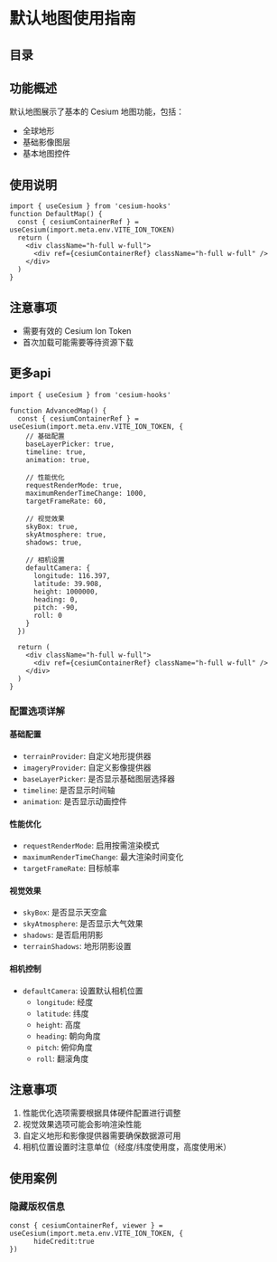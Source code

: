# 默认地图使用指南

## 目录

## 功能概述

默认地图展示了基本的 Cesium 地图功能，包括：

- 全球地形
- 基础影像图层
- 基本地图控件

## 使用说明


```tsx
import { useCesium } from 'cesium-hooks'
function DefaultMap() {
  const { cesiumContainerRef } = useCesium(import.meta.env.VITE_ION_TOKEN)
  return (
    <div className="h-full w-full">
      <div ref={cesiumContainerRef} className="h-full w-full" />
    </div>
  )
}
```


## 注意事项

- 需要有效的 Cesium Ion Token
- 首次加载可能需要等待资源下载


## 更多api

```tsx
import { useCesium } from 'cesium-hooks'

function AdvancedMap() {
  const { cesiumContainerRef } = useCesium(import.meta.env.VITE_ION_TOKEN, {
    // 基础配置
    baseLayerPicker: true,
    timeline: true,
    animation: true,
    
    // 性能优化
    requestRenderMode: true,
    maximumRenderTimeChange: 1000,
    targetFrameRate: 60,
    
    // 视觉效果
    skyBox: true,
    skyAtmosphere: true,
    shadows: true,
    
    // 相机设置
    defaultCamera: {
      longitude: 116.397,
      latitude: 39.908,
      height: 1000000,
      heading: 0,
      pitch: -90,
      roll: 0
    }
  })

  return (
    <div className="h-full w-full">
      <div ref={cesiumContainerRef} className="h-full w-full" />
    </div>
  )
}
```

### 配置选项详解

#### 基础配置
- `terrainProvider`: 自定义地形提供器
- `imageryProvider`: 自定义影像提供器
- `baseLayerPicker`: 是否显示基础图层选择器
- `timeline`: 是否显示时间轴
- `animation`: 是否显示动画控件

#### 性能优化
- `requestRenderMode`: 启用按需渲染模式
- `maximumRenderTimeChange`: 最大渲染时间变化
- `targetFrameRate`: 目标帧率

#### 视觉效果
- `skyBox`: 是否显示天空盒
- `skyAtmosphere`: 是否显示大气效果
- `shadows`: 是否启用阴影
- `terrainShadows`: 地形阴影设置

#### 相机控制
- `defaultCamera`: 设置默认相机位置
  - `longitude`: 经度
  - `latitude`: 纬度
  - `height`: 高度
  - `heading`: 朝向角度
  - `pitch`: 俯仰角度
  - `roll`: 翻滚角度

## 注意事项

1. 性能优化选项需要根据具体硬件配置进行调整
2. 视觉效果选项可能会影响渲染性能
3. 自定义地形和影像提供器需要确保数据源可用
4. 相机位置设置时注意单位（经度/纬度使用度，高度使用米）

## 使用案例


### 隐藏版权信息

```tsx
const { cesiumContainerRef, viewer } = useCesium(import.meta.env.VITE_ION_TOKEN, {
      hideCredit:true
})
```